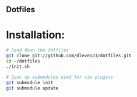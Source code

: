 ## Dotfiles

# Installation:
```bash
# Send down the dotfiles
git clone git://github.com/dleve123/dotfiles.git
cd ~/dotfiles
./init.sh

# Sync up submodules used for vim plugins
git submodule init
git submodule update
```
